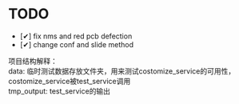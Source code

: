 # TODO
- [✔] fix nms and red pcb defection
- [✔] change conf and slide method


项目结构解释：<br>
data: 临时测试数据存放文件夹，用来测试costomize_service的可用性，costomize_service被test_service调用<br>
tmp_output: test_service的输出<br>
